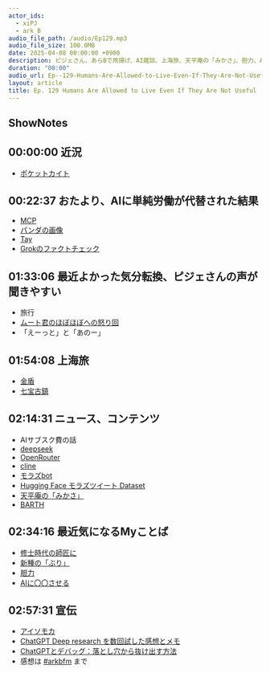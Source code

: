```yaml
---
actor_ids:
  - xiPJ
  - ark_B
audio_file_path: /audio/Ep129.mp3
audio_file_size: 100.0MB
date: 2025-04-08 00:00:00 +0900
description: ピジェさん、あらBで凧揚げ、AI雑談、上海旅、天平庵の「みかさ」、胆力、AIに〇〇させるなどについて話しました。
duration: "00:00"
audio_url: Ep--129-Humans-Are-Allowed-to-Live-Even-If-They-Are-Not-Useful-e31993f
layout: article
title: Ep. 129 Humans Are Allowed to Live Even If They Are Not Useful
---
```

## ShowNotes

## 00:00:00 近況

* [ポケットカイト](https://amzn.to/42zD3tU)

## 00:22:37 おたより、AIに単純労働が代替された結果

* [MCP](https://www.anthropic.com/news/model-context-protocol)
* [パンダの画像](https://elix-tech.github.io/ja/2017/10/15/adversarial.html)
* [Tay](https://ja.wikipedia.org/wiki/Tay_(%E4%BA%BA%E5%B7%A5%E7%9F%A5%E8%83%BD))
* [Grokのファクトチェック](https://ascii.jp/elem/000/004/261/4261850/)

## 01:33:06 最近よかった気分転換、ピジェさんの声が聞きやすい

* 旅行
* [ムート君のほぼほぼへの怒り回](https://www.arkbfm.com/episode/126)
* 「えーっと」と「あのー」

## 01:54:08 上海旅

* [金盾](https://ja.wikipedia.org/wiki/%E9%87%91%E7%9B%BE)
* [七宝古鎮](https://drive-nikki.com/kochin.html)

## 02:14:31 ニュース、コンテンツ

* AIサブスク費の話
* [deepseek](https://www.deepseek.com/)
* [OpenRouter](https://openrouter.ai/)
* [cline](https://github.com/cline/cline)
* [モラズbot](https://x.com/morazu2_bot)
* [Hugging Face モラズツイート Dataset](https://huggingface.co/datasets/arkbb3/morazu-tweets)
* [天平庵の「みかさ」](https://www.tenpyoan-shop.com/SHOP/206947/211830/list.html)
* [BARTH](https://amzn.to/4clDNWR)

## 02:34:16 最近気になるMyことば

* [修士時代の師匠に](https://x.com/xiPJ/status/1902196652800389369)
* [新種の「ぶり」](http://www.asahi.com/special/kotoba/archive2015/danwa/2011042500006.html)
* [胆力](https://x.com/xiPJ/status/404041931581571072)
* [AIに〇〇させる](https://x.com/xiPJ/status/1908006000185192699)

## 02:57:31 宣伝

* [アイソモカ](https://isomocha.hatenablog.com/)
* [ChatGPT Deep research を数回試した感想とメモ](https://isomocha.hatenablog.com/entry/2025/03/20/233000)
* [ChatGPTとデバッグ：落とし穴から抜け出す方法](https://isomocha.hatenablog.com/entry/2024/01/16/230000)
* 感想は [#arkbfm](https://x.com/search?q=%23arkbfm&src=typed_query&f=live) まで
